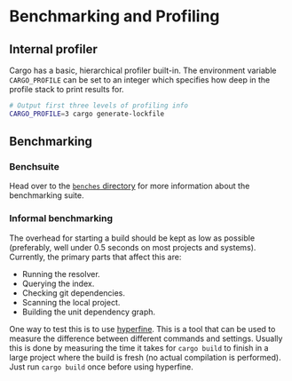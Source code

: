 # Benchmarking and Profiling

## Internal profiler

Cargo has a basic, hierarchical profiler built-in. The environment variable
`CARGO_PROFILE` can be set to an integer which specifies how deep in the
profile stack to print results for.

```sh
# Output first three levels of profiling info
CARGO_PROFILE=3 cargo generate-lockfile
```

## Benchmarking

### Benchsuite

Head over to the [`benches`
directory](https://github.com/rust-lang/cargo/tree/master/benches) for more
information about the benchmarking suite.

### Informal benchmarking

The overhead for starting a build should be kept as low as possible
(preferably, well under 0.5 seconds on most projects and systems). Currently,
the primary parts that affect this are:

* Running the resolver.
* Querying the index.
* Checking git dependencies.
* Scanning the local project.
* Building the unit dependency graph.

One way to test this is to use [hyperfine]. This is a tool that can be used to
measure the difference between different commands and settings. Usually this
is done by measuring the time it takes for `cargo build` to finish in a large
project where the build is fresh (no actual compilation is performed). Just
run `cargo build` once before using hyperfine.

[hyperfine]: https://github.com/sharkdp/hyperfine
